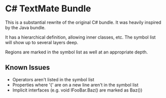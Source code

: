 # C# TextMate Bundle #

This is a substantial rewrite of the original C# bundle.
It was heavily inspired by the Java bundle.

It has a hierarchical definition, allowing inner classes, etc.
The symbol list will show up to several layers deep.

Regions are marked in the symbol list as well at an appropriate depth.

## Known Issues ##

* Operators aren't listed in the symbol list
* Properties where '{' are on a new line aren't in the symbol list
* Implicit interfaces (e.g. void IFooBar.Baz() are marked as Baz())
